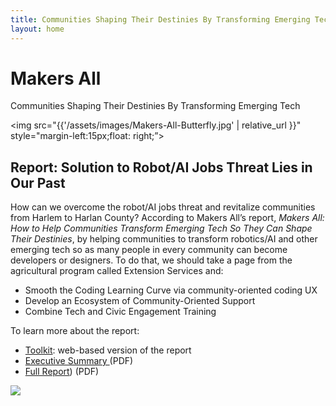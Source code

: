 ```yaml
---
title: Communities Shaping Their Destinies By Transforming Emerging Tech
layout: home
---
```


<h1>Makers All</h1>

Communities Shaping Their Destinies
By Transforming Emerging Tech

<img src="{{'/assets/images/Makers-All-Butterfly.jpg'  | relative_url }}"  style="margin-left:15px;float: right;”>

## Report: Solution to Robot/AI Jobs Threat Lies in Our Past

How can we overcome the robot/AI jobs threat and revitalize communities from Harlem to Harlan County? According to Makers All’s report, _Makers All: How to Help Communities Transform Emerging Tech So They Can Shape Their Destinies_, by helping communities to transform robotics/AI and other emerging tech so as many people in every community can become developers or designers. To do that, we should take a page from the agricultural program called Extension Services and:

- Smooth the Coding Learning Curve via community-oriented coding UX
- Develop an Ecosystem of Community-Oriented Support
- Combine Tech and Civic Engagement Training

To learn more about the report:

- [Toolkit](https://toolkit.makersall.org): web-based version of the report
- [Executive Summary ](https://makersall.org/pages/Makers-All-Report-Executive-Summary.pdf)(PDF)
- [Full Report](https://makersall.org/pages/Makers-All-Report.pdf)) (PDF)


<img src="{{'/assets/images/Makers-All-Butterfly.jpg'  | relative_url }}">
